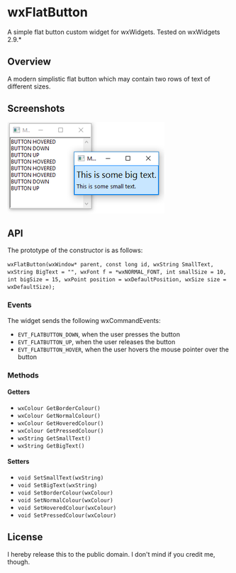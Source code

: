 # wxFlatButton
A simple flat button custom widget for wxWidgets. Tested on wxWidgets 2.9.*

## Overview
A modern simplistic flat button which may contain two rows of text of different sizes.

## Screenshots
![wxFlatButton](https://raw.githubusercontent.com/petru-dimitriu/wxFlatButton/master/screen1.png)

## API
The prototype of the constructor is as follows:

`wxFlatButton(wxWindow* parent, const long id, wxString SmallText,
                 wxString BigText = "", wxFont f = *wxNORMAL_FONT,
                 int smallSize = 10, int bigSize = 15,
                 wxPoint position = wxDefaultPosition,
                 wxSize size = wxDefaultSize);`
				 
### Events
The widget sends the following wxCommandEvents:

* `EVT_FLATBUTTON_DOWN`, when the user presses the button
* `EVT_FLATBUTTON_UP`, when the user releases the button
* `EVT_FLATBUTTON_HOVER`, when the user hovers the mouse pointer over the button

### Methods

#### Getters
* `wxColour GetBorderColour()`
* `wxColour GetNormalColour()`
* `wxColour GetHoveredColour()`
* `wxColour GetPressedColour()`
* `wxString GetSmallText()`
* `wxString GetBigText()`

#### Setters
* `void SetSmallText(wxString)`
* `void SetBigText(wxString)`
* `void SetBorderColour(wxColour)`
* `void SetNormalColour(wxColour)`
* `void SetHoveredColour(wxColour)`
* `void SetPressedColour(wxColour)`

## License
I hereby release this to the public domain. I don't mind if you credit me, though.
